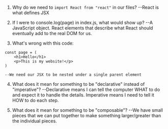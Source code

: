 1. Why do we need to `import React from "react"` in our files?
    --React is what defines JSX

2. If I were to console.log(page) in index.js, what would show up?
    --A JavaScript object. React elements that describe what React should
    eventually add to the real DOM for us.

3. What's wrong with this code:
```
const page = (
    <h1>Hello</h1>
    <p>This is my website!</p>
)
```
    --We need our JSX to be nested under a single parent element

4. What does it mean for something to be "declarative" instead of "imperative"?
    --Declarative means I can tell the computer WHAT to do 
    and expect it to handle the details. Imperative means I need
    to tell it HOW to do each step.

5. What does it mean for something to be "composable"?
    --We have small pieces that we can put together to make something
    larger/greater than the individual pieces.